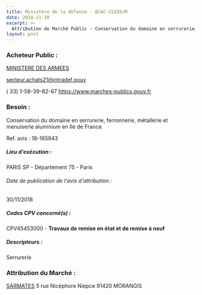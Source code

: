 ```yaml
---
title: Ministère de la défense - BCAC-CG195/M
date: 2018-11-30
excerpt: >-
  Attribution de Marché Public - Conservation du domaine en serrurerie, ferronnerie, métallerie et menuiserie aluminium en Ile de France
layout: post
---
```


### Acheteur Public : 
<a href="/acheteur-32/siren-110090016"> MINISTERE DES ARMEES</a><br/>



secteur.achats21@intradef.gouv

( 33) 1-58-39-82-67
https://www.marches-publics.gouv.fr
### Besoin :

Conservation du domaine en serrurerie, ferronnerie, métallerie et menuiserie aluminium en Ile de France

Ref. avis : 18-165943


##### Lieu d'exécution :

PARIS SP - Département 75 - Paris

###### Date de publication de l'avis d'attribution : 
30/11/2018

##### Codes CPV concerné(s) :
CPV45453000 - **Travaux de remise en état et de remise à neuf** <br/>

##### Descripteurs :
Serrurerie <br/>

### Attribution du Marché :
<a href="/entreprise-270/siren-808412548"> SARMATES</a>    5 rue Nicéphore Niepce 91420 MORANGIS <br/>
